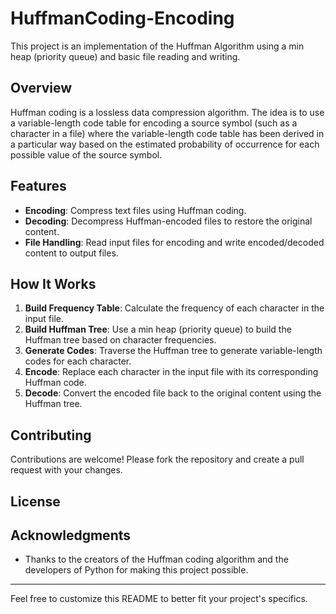 # HuffmanCoding-Encoding

This project is an implementation of the Huffman Algorithm using a min heap (priority queue) and basic file reading and writing.

## Overview

Huffman coding is a lossless data compression algorithm. The idea is to use a variable-length code table for encoding a source symbol (such as a character in a file) where the variable-length code table has been derived in a particular way based on the estimated probability of occurrence for each possible value of the source symbol.

## Features

- **Encoding**: Compress text files using Huffman coding.
- **Decoding**: Decompress Huffman-encoded files to restore the original content.
- **File Handling**: Read input files for encoding and write encoded/decoded content to output files.

## How It Works

1. **Build Frequency Table**: Calculate the frequency of each character in the input file.
2. **Build Huffman Tree**: Use a min heap (priority queue) to build the Huffman tree based on character frequencies.
3. **Generate Codes**: Traverse the Huffman tree to generate variable-length codes for each character.
4. **Encode**: Replace each character in the input file with its corresponding Huffman code.
5. **Decode**: Convert the encoded file back to the original content using the Huffman tree.

## Contributing

Contributions are welcome! Please fork the repository and create a pull request with your changes.

## License

## Acknowledgments

- Thanks to the creators of the Huffman coding algorithm and the developers of Python for making this project possible.

---

Feel free to customize this README to better fit your project's specifics.
